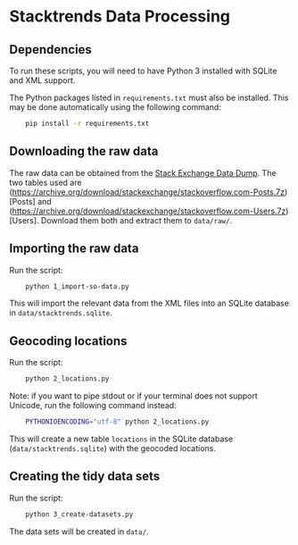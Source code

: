 Stacktrends Data Processing
===========================


Dependencies
------------
To run these scripts, you will need to have Python 3 installed with SQLite and XML support.

The Python packages listed in `requirements.txt` must also be installed. This may be done automatically using the following command:
```sh
    pip install -r requirements.txt
```


Downloading the raw data
------------------------
The raw data can be obtained from the [Stack Exchange Data Dump](https://archive.org/details/stackexchange). The two tables used are (https://archive.org/download/stackexchange/stackoverflow.com-Posts.7z)[Posts] and (https://archive.org/download/stackexchange/stackoverflow.com-Users.7z)[Users]. Download them both and extract them to `data/raw/`.


Importing the raw data
----------------------
Run the script:
```sh
    python 1_import-so-data.py
```

This will import the relevant data from the XML files into an SQLite database in `data/stacktrends.sqlite`.


Geocoding locations
-------------------
Run the script:
```sh
    python 2_locations.py
```

Note: if you want to pipe stdout or if your terminal does not support Unicode, run the following command instead:
```sh
    PYTHONIOENCODING="utf-8" python 2_locations.py
```

This will create a new table `locations` in the SQLite database (`data/stacktrends.sqlite`) with the geocoded locations.


Creating the tidy data sets
---------------------------
Run the script:
```sh
    python 3_create-datasets.py
```

The data sets will be created in `data/`.
